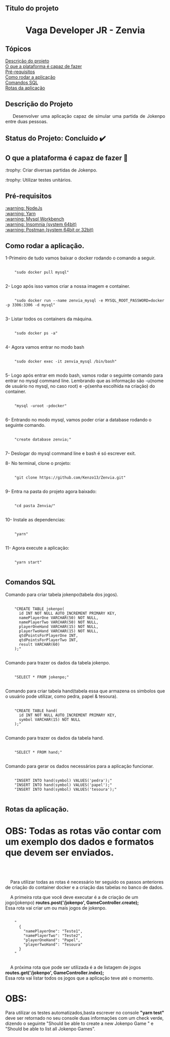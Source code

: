## Titulo do projeto
<h1 align="center">Vaga Developer JR - Zenvia</h1>

## Tópicos
[Descrição do projeto](#descricao)<br>
[O que a plataforma é capaz de fazer](#Oquefaz)<br>
[Pré-requisitos](#prerequisitos)<br>
[Como rodar a aplicação](#comorodar)<br>
[Comandos SQL](#comandossql)<br>
[Rotas da aplicação](#rotas)<br>

## Descrição do Projeto
<p align="justify" name="descricao">
  &nbsp;&nbsp;&nbsp;&nbsp;Desenvolver uma aplicação capaz de simular uma partida
  de Jokenpo entre duas pessoas.
</p>

## Status do Projeto: Concluido :heavy_check_mark:

## O que a plataforma é capaz de fazer :checkered_flag:

<p name="Oquefaz">:trophy: Criar diversas partidas de Jokenpo.</p>
<p name="Oquefaz">:trophy: Utilizar testes unitários.</p>

## Pré-requisitos
<a href="https://nodejs.org/en/download/" rel="nofollow" name="prerequisitos">
  :warning: NodeJs
</a>

<br>

<a href="https://classic.yarnpkg.com/en/docs/install/#debian-stable" rel="nofollow">
  :warning: Yarn
</a>

<br>

<a href="https://dev.mysql.com/doc/workbench/en/wb-installing.html" rel="nofollow">
  :warning: Mysql Workbench
</a>

<br>

<a href="https://insomnia.rest/download/" rel="nofollow">
  :warning: Insomnia (system 64bit)
</a>

<br>

<a href="https://www.postman.com/downloads/" rel="nofollow">
  :warning: Postman (system 64bit or 32bit)
</a>

<br>

## Como rodar a aplicação.

<p name="comorodar">
  1-Primeiro de tudo vamos baixar o docker rodando o comando a seguir.<br>
</p>

<pre>
  <code>
    "sudo docker pull mysql"
  </code>
</pre>

<p>
  2- Logo após isso vamos criar a nossa imagem e container.<br>
</p>

<pre>
  <code>
    "sudo docker run --name zenvia_mysql -e MYSQL_ROOT_PASSWORD=docker -p 3306:3306 -d mysql"
  </code>
</pre>

<p>
  3- Listar todos os containers da máquina.<br>
</p>

<pre>
  <code>
    "sudo docker ps -a"
  </code>
</pre>

<p>
  4- Agora vamos entrar no modo bash<br>
</p>

<pre>
  <code>
    "sudo docker exec -it zenvia_mysql /bin/bash"
  </code>
</pre>

<p>
  5- Logo após entrar em modo bash, vamos rodar o seguinte comando para entrar no mysql command line.
  Lembrando que as informação são -u(nome de usuário no mysql, no caso root) e -p(senha escolhida na criação)
  do container.<br>
</p>

<pre>
  <code>
    "mysql -uroot -pdocker"
  </code>
</pre>

<p>
  6- Entrando no modo mysql, vamos poder criar a database rodando o seguinte comando.<br>
</p>

<pre>
  <code>
    "create database zenvia;"
  </code>
</pre>

<p>
  7- Deslogar do mysql command line e bash é só escrever exit.<br>
</p>

<p>
  8- No terminal, clone o projeto:
</p>

<pre>
  <code>
    "git clone https://github.com/Kenzo13/Zenvia.git"
  </code>
</pre>

<p>
  9- Entra na pasta do projeto agora baixado:
</p>

<pre>
  <code>
    "cd pasta Zenvia/"
  </code>
</pre>

<p>
  10- Instale as dependencias:
</p>

<pre>
  <code>
    "yarn"
  </code>
</pre>

<p>
  11- Agora execute a aplicação:
</p>

<pre>
  <code>
    "yarn start"
  </code>
</pre>

## Comandos SQL

<p name="comandossql">
  Comando para criar tabela jokenpo(tabela dos jogos).
</p>

<pre>
  <code>
    "CREATE TABLE jokenpo(
      id INT NOT NULL AUTO_INCREMENT PRIMARY KEY,
      namePlayerOne VARCHAR(50) NOT NULL,
      namePlayerTwo VARCHAR(50) NOT NULL,
      playerOneHand VARCHAR(15) NOT NULL,
      playerTwoHand VARCHAR(15) NOT NULL,
      qtdPointsForPlayerOne INT,
      qtdPointsForPlayerTwo INT,
      result VARCHAR(60)
    );"
  </code>
</pre>

<p>
  Comando para trazer os dados da tabela jokenpo.
</p>

<pre>
  <code>
    "SELECT * FROM jokenpo;"
  </code>
</pre>

<p>
  Comando para criar tabela hand(tabela essa que armazena os simbolos que o usuário
  pode utilizar, como pedra, papel & tesoura).
</p>

<pre>
  <code>
    "CREATE TABLE hand(
      id INT NOT NULL AUTO_INCREMENT PRIMARY KEY,
      symbol VARCHAR(15) NOT NULL
    );"
  </code>
</pre>

<p>
  Comando para trazer os dados da tabela hand.
</p>

<pre>
  <code>
    "SELECT * FROM hand;"
  </code>
</pre>

<p>
  Comando para gerar os dados necessários para a aplicação funcionar.
</p>

<pre>
  <code>
    "INSERT INTO hand(symbol) VALUES('pedra');"
    "INSERT INTO hand(symbol) VALUES('papel');"
    "INSERT INTO hand(symbol) VALUES('tesoura');"
  </code>
</pre>

## Rotas da aplicação.
<h1 name="rotas">OBS: Todas as rotas vão contar com um exemplo dos dados e 
  formatos que devem ser enviados.
</h1>
<br>
<br>

<p>
  &nbsp;&nbsp;&nbsp;&nbsp;Para utilizar todas as rotas é necessário ter seguido os passos anteriores de criação do container docker e a criação das tabelas no banco de dados.
</p>

<p>
  &nbsp;&nbsp;&nbsp;&nbsp;A primeira rota que você deve executar é a de criação de um jogo(jokenpo)
  <b>routes.post('/jokenpo', GameController.create);</b><br> 
  Essa rota vai criar um ou mais jogos de jokenpo.
</p>

<pre>
  <code>
    "
      {
        "namePlayerOne": "Teste1",
        "namePlayerTwo": "Teste2",
        "playerOneHand": "Papel",
        "playerTwoHand": "Tesoura"
      }
    "
  </code>
</pre>

<p>
  &nbsp;&nbsp;&nbsp;&nbsp;A próxima rota que pode ser utilizada é a de listagem de jogos
  <b>routes.get('/jokenpo', GameController.index);</b><br>
  Essa rota vai listar todos os jogos que a aplicação teve até o momento.
</p>

<h1><b>OBS:</b></h1>
<p>
  Para utilizar os testes automatizados,basta escrever no console <b>"yarn test"</b>
  deve ser retornado no seu console duas informações com um check verde, dizendo o seguinte
  "Should be able to create a new Jokenpo Game " e "Should be able to list all Jokenpo Games".
</p>